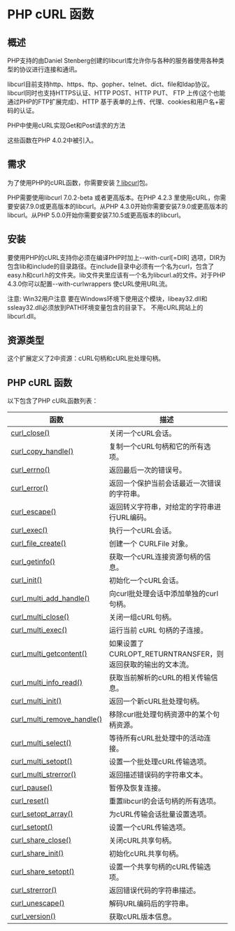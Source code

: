 # PHP cURL 函数

## 概述

PHP支持的由Daniel Stenberg创建的libcurl库允许你与各种的服务器使用各种类型的协议进行连接和通讯。

libcurl目前支持http、https、ftp、gopher、telnet、dict、file和ldap协议。libcurl同时也支持HTTPS认证、HTTP POST、HTTP PUT、 FTP 上传(这个也能通过PHP的FTP扩展完成)、HTTP 基于表单的上传、代理、cookies和用户名+密码的认证。

PHP中使用cURL实现Get和Post请求的方法

这些函数在PHP 4.0.2中被引入。

## 需求

为了使用PHP的cURL函数，你需要安装 [? libcurl](//curl.haxx.se/)包。

PHP需要使用libcurl 7.0.2-beta 或者更高版本。在PHP 4.2.3 里使用cURL，你需要安装7.9.0或更高版本的libcurl。从PHP 4.3.0开始你需要安装7.9.0或更高版本的libcurl。从PHP 5.0.0开始你需要安装7.10.5或更高版本的libcurl。

## 安装

要使用PHP的cURL支持你必须在编译PHP时加上--with-curl[=DIR] 选项，DIR为包含lib和include的目录路径。在include目录中必须有一个名为curl，包含了easy.h和curl.h的文件夹。lib文件夹里应该有一个名为libcurl.a的文件。对于PHP 4.3.0你可以配置--with-curlwrappers 使cURL使用URL流。

注意: Win32用户注意 要在Windows环境下使用这个模块，libeay32.dll和ssleay32.dll必须放到PATH环境变量包含的目录下。 不用cURL网站上的libcurl.dll。

## 资源类型

这个扩展定义了2中资源：cURL句柄和cURL批处理句柄。

## PHP cURL 函数

以下包含了PHP cURL函数列表：

| 函数 | 描述 |
| --- | --- |
| [curl_close()](func-curl_close.html) | 关闭一个cURL会话。 |
| [curl_copy_handle()](func-curl_copy_handle.html) | 复制一个cURL句柄和它的所有选项。 |
| [curl_errno()](func-curl_errno.html) | 返回最后一次的错误号。 |
| [curl_error()](func-curl_error.html) | 返回一个保护当前会话最近一次错误的字符串。 |
| [curl_escape()](func-curl_escape.html) | 返回转义字符串，对给定的字符串进行URL编码。 |
| [curl_exec()](func-curl_exec.html) | 执行一个cURL会话。 |
| [curl_file_create()](func-curl_file_create.html) | 创建一个 CURLFile 对象。 |
| [curl_getinfo()](func-curl_getinfo.html) | 获取一个cURL连接资源句柄的信息。 |
| [curl_init()](func-curl_init.html) | 初始化一个cURL会话。 |
| [curl_multi_add_handle()](func-curl_multi_add_handle.html) | 向curl批处理会话中添加单独的curl句柄。 |
| [curl_multi_close()](func-curl_multi_close.html) | 关闭一组cURL句柄。 |
| [curl_multi_exec()](func-curl_multi_exec.html) | 运行当前 cURL 句柄的子连接。 |
| [curl_multi_getcontent()](func-curl_multi_getcontent.html) | 如果设置了CURLOPT_RETURNTRANSFER，则返回获取的输出的文本流。 |
| [curl_multi_info_read()](func-curl_multi_info_read.html) | 获取当前解析的cURL的相关传输信息。 |
| [curl_multi_init()](func-curl_multi_init.html) | 返回一个新cURL批处理句柄。 |
| [curl_multi_remove_handle()](func-curl_multi_remove_handle.html) | 移除curl批处理句柄资源中的某个句柄资源。 |
| [curl_multi_select()](func-curl_multi_select.html) | 等待所有cURL批处理中的活动连接。 |
| [curl_multi_setopt()](func-curl_multi_setopt.html) | 设置一个批处理cURL传输选项。 |
| [curl_multi_strerror()](func-curl_multi_strerror.html) | 返回描述错误码的字符串文本。 |
| [curl_pause()](func-curl_pause.html) | 暂停及恢复连接。 |
| [curl_reset()](func-curl_reset.html) | 重置libcurl的会话句柄的所有选项。 |
| [curl_setopt_array()](func-curl_setopt_array.html) | 为cURL传输会话批量设置选项。 |
| [curl_setopt()](func-curl_setopt.html) | 设置一个cURL传输选项。 |
| [curl_share_close()](func-curl_share_close.html) | 关闭cURL共享句柄。 |
| [curl_share_init()](func-curl_share_init.html) | 初始化cURL共享句柄。 |
| [curl_share_setopt()](func-curl_share_setopt.html) | 设置一个共享句柄的cURL传输选项。 |
| [curl_strerror()](func-curl_strerror.html) | 返回错误代码的字符串描述。 |
| [curl_unescape()](func-curl_unescape.html) | 解码URL编码后的字符串。 |
| [curl_version()](func-curl_version.html) | 获取cURL版本信息。 |

